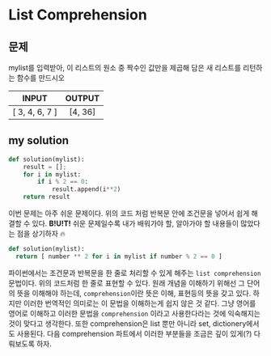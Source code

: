 # List Comprehension

## 문제

mylist를 입력받아, 이 리스트의 원소 중 짝수인 값만을 제곱해 담은 새 리스트를 리턴하는 함수를 만드시오

|     INPUT      | OUTPUT  |
| :------------: | :-----: |
| [ 3, 4, 6, 7 ] | [4, 36] |

## my solution

```python
def solution(mylist):
    result = [];
    for i in mylist:
        if i % 2 == 0:
            result.append(i**2)
    return result
```

이번 문제는 아주 쉬운 문제이다. 위의 코드 처럼 반복문 안에 조건문을 넣어서 쉽게 해결할 수 있다. **B!U!T!** 쉬운 문제일수록 내가 배워가야 할, 알아가야 할 내용들이 많았다는 점을 상기하자 🔥

```python
def solution(mylist):
  return [ number ** 2 for i in mylist if number % 2 == 0 ]
```

파이썬에서는 조건문과 반복문을 한 줄로 처리할 수 있게 해주는 `list comprehension` 문법이다. 위의 코드처럼 한 줄로 표현할 수 있다. 원래 개념을 이해하기 위해선 그 단어의 뜻을 이해해야 하는데, `comprehension`이란 뜻은 이해, 표현등의 뜻을 갖고 있다. 하지만 이러한 번역적인 의미로는 이 문법을 이해하는게 쉽지 않은 것 같다. 그냥 영어를 영어로 이해하고 이러한 문법을 `comprehension` 이라고 사용한다라는 것에 익숙해지는 것이 맞다고 생각한다. 또한 comprehension은 list 뿐만 아니라 set, dictionery에서도 사용된다. 다음 comprehension 파트에서 이러한 부분들을 조금은 깊이 있게(?) 다뤄보도록 하자.
